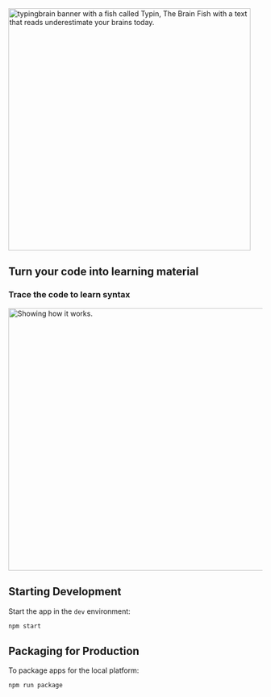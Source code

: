 
<img src="https://user-images.githubusercontent.com/4682613/221384204-7ad4aa02-ebea-4600-9163-eee724ea55de.jpg" width="480px" alt="typingbrain banner with a fish called Typin, The Brain Fish with a text that reads underestimate your brains today." />

## Turn your code into learning material
### Trace the code to learn syntax

<img src="https://user-images.githubusercontent.com/4682613/221404196-226a075c-fe48-4326-99f2-b3e6017893df.gif" width="520px" alt="Showing how it works." />



## Starting Development

Start the app in the `dev` environment:

```bash
npm start
```

## Packaging for Production

To package apps for the local platform:

```bash
npm run package
```


